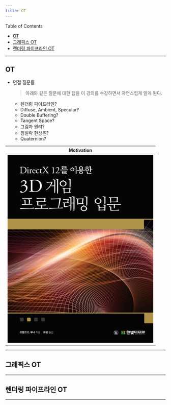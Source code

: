 ```yaml
---
title: OT
---
```


Table of Contents

- [OT](#ot)
- [그래픽스 OT](#ot)
- [렌더링 파이프라인 OT](#ot)

---

## OT

- 면접 질문들

  > 아래와 같은 질문에 대한 답을 이 강의를 수강하면서 자연스럽게 알게 된다.

  - 렌더링 파이프라인?
  - Diffuse, Ambient, Specular?
  - Double Buffering?
  - Tangent Space?
  - 그림자 원리?
  - 짐벌락 현상은?
  - Quaternion?

|                                Motivation                                |
| :----------------------------------------------------------------------: |
| ![directX12-3d-game-programming](res/directX12-3d-game-programming.jpeg) |

---

## 그래픽스 OT

---

## 렌더링 파이프라인 OT

---
